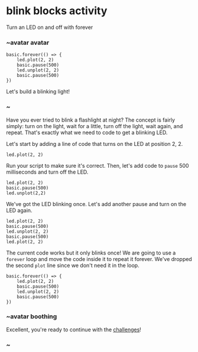 # blink blocks activity

Turn an LED on and off with forever 

### ~avatar avatar

```sim
basic.forever(() => {
    led.plot(2, 2)
    basic.pause(500)
    led.unplot(2, 2)
    basic.pause(500)
})
```
Let's build a blinking light!

### ~

Have you ever tried to blink a flashlight at night? The concept is fairly simply: turn on the light, wait for a little, turn off the light, wait again, and repeat. That's exactly what we need to code to get a blinking LED.

Let's start by adding a line of code that turns on the LED at position 2, 2.

```blocks
led.plot(2, 2)
```

Run your script to make sure it's correct. Then, let's add code to `pause` 500 milliseconds and turn off the LED.

```blocks
led.plot(2, 2)
basic.pause(500)
led.unplot(2,2)
```

We've got the LED blinking once. Let's add another pause and turn on the LED again.

```blocks
led.plot(2, 2)
basic.pause(500)
led.unplot(2, 2)
basic.pause(500)
led.plot(2, 2)
```

The current code works but it only blinks once! We are going to use a `forever` loop and move the code inside it to repeat it forever. We've dropped the second `plot` line since we don't need it in the loop.

```blocks
basic.forever(() => {
    led.plot(2, 2)
    basic.pause(500)
    led.unplot(2, 2)
    basic.pause(500)
})
```

### ~avatar boothing

Excellent, you're ready to continue with the [challenges](/lessons/blink/challenges)!

### ~

